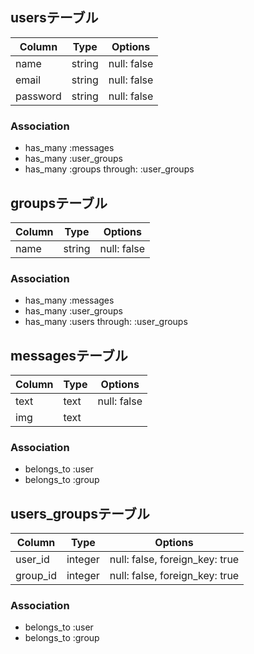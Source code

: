 ## usersテーブル
|Column|Type|Options|
|------|----|-------|
|name|string|null: false|
|email|string|null: false|
|password|string|null: false|
### Association
- has_many :messages
- has_many :user_groups
- has_many :groups through: :user_groups

## groupsテーブル
|Column|Type|Options|
|------|----|-------|
|name|string|null: false|
### Association
- has_many :messages
- has_many :user_groups 
- has_many :users through: :user_groups 


## messagesテーブル
|Column|Type|Options|
|------|----|-------|
|text|text|null: false|
|img|text||
### Association
- belongs_to :user
- belongs_to :group

## users_groupsテーブル
|Column|Type|Options|
|------|----|-------|
|user_id|integer|null: false, foreign_key: true|
|group_id|integer| null: false, foreign_key: true|
### Association
- belongs_to :user
- belongs_to :group